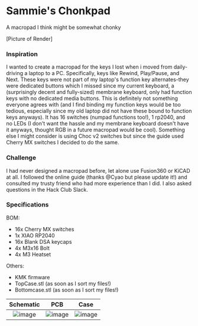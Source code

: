 # Sammie's Chonkpad
A macropad I think might be somewhat chonky

[Picture of Render]


### Inspiration

I wanted to create a macropad for the keys I lost when i moved from daily-driving a laptop to a PC. Specifically, keys like Rewind, Play/Pause, and Next. These keys were not part of my laptop's function key alternates-they were dedicated buttons which I missed since my current keyboard, a (surprisingly decent and fully-sized) membrane keyboard, only had function keys with no dedicated media buttons. This is definitely not something everyone agrees with (and I find binding my function keys would be too tedious, especially since my old laptop did not have these bound to function keys anyways). It has 16 switches (numpad functions too!), 1 rp2040, and no LEDs (I don't want the hassle and my membrane keyboard doesn't have it anyways, thought RGB in a future macropad would be cool). Something else I might consider is using Choc v2 switches but since the guide used Cherry MX switches I decided to do the same.


### Challenge

I had never designed a macropad before, let alone use Fusion360 or KiCAD at all. I followed the online guide (thanks @Cyao but please update it!) and consulted my trusty friend who had more experience than I did. I also asked questions in the Hack Club Slack.


### Specifications

BOM:
 - 16x Cherry MX switches
 - 1x XIAO RP2040
 - 16x Blank DSA keycaps
 - 4x M3x16 Bolt
 - 4x M3 Heatset

Others:
 - KMK firmware
 - TopCase.stl (as soon as I sort my files!)
 - Bottomcase.stl (as soon as I sort my files!)

Schematic            |  PCB         |   Case
:-------------------------:|:-------------------------:|:-------------------------:|
![image](https://github.com/user-attachments/assets/)    |  ![image](https://github.com/user-attachments/assets/)  | ![image](https://github.com/user-attachments/assets/)